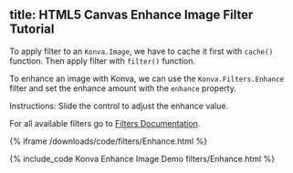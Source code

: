 title: HTML5 Canvas Enhance Image Filter Tutorial
---

To apply filter to an `Konva.Image`, we have to cache it first with `cache()`
function. Then apply filter with `filter()` function.

To enhance an image with Konva, we can use the `Konva.Filters.Enhance` filter
and set the enhance amount with the `enhance` property.

Instructions: Slide the control to adjust the enhance value.

For all available filters go to [Filters Documentation](https://konvajs.github.io/api/Konva.Filters.html).

{% iframe /downloads/code/filters/Enhance.html %}

{% include_code Konva Enhance Image Demo filters/Enhance.html %}